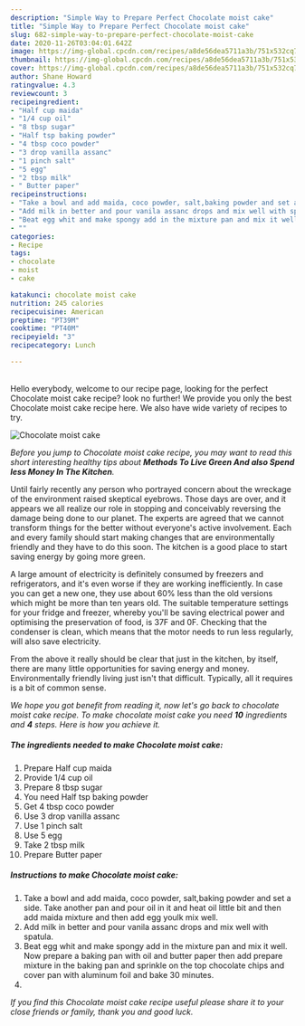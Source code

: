 ```yaml
---
description: "Simple Way to Prepare Perfect Chocolate moist cake"
title: "Simple Way to Prepare Perfect Chocolate moist cake"
slug: 682-simple-way-to-prepare-perfect-chocolate-moist-cake
date: 2020-11-26T03:04:01.642Z
image: https://img-global.cpcdn.com/recipes/a8de56dea5711a3b/751x532cq70/chocolate-moist-cake-recipe-main-photo.jpg
thumbnail: https://img-global.cpcdn.com/recipes/a8de56dea5711a3b/751x532cq70/chocolate-moist-cake-recipe-main-photo.jpg
cover: https://img-global.cpcdn.com/recipes/a8de56dea5711a3b/751x532cq70/chocolate-moist-cake-recipe-main-photo.jpg
author: Shane Howard
ratingvalue: 4.3
reviewcount: 3
recipeingredient:
- "Half cup maida"
- "1/4 cup oil"
- "8 tbsp sugar"
- "Half tsp baking powder"
- "4 tbsp coco powder"
- "3 drop vanilla assanc"
- "1 pinch salt"
- "5 egg"
- "2 tbsp milk"
- " Butter paper"
recipeinstructions:
- "Take a bowl and add maida, coco powder, salt,baking powder and set a side. Take another pan and pour oil in it and heat oil little bit and then add maida mixture and then add egg youlk mix well."
- "Add milk in better and pour vanila assanc drops and mix well with spatula."
- "Beat egg whit and make spongy add in the mixture pan and mix it well. Now prepare a baking pan with oil and butter paper then add prepare mixture in the baking pan and sprinkle on the top chocolate chips and cover pan with aluminum foil and bake 30 minutes."
- ""
categories:
- Recipe
tags:
- chocolate
- moist
- cake

katakunci: chocolate moist cake 
nutrition: 245 calories
recipecuisine: American
preptime: "PT39M"
cooktime: "PT40M"
recipeyield: "3"
recipecategory: Lunch

---
```

<br>
Hello everybody, welcome to our recipe page, looking for the perfect Chocolate moist cake recipe? look no further! We provide you only the best Chocolate moist cake recipe here. We also have wide variety of recipes to try.
<br>


![Chocolate moist cake](https://img-global.cpcdn.com/recipes/a8de56dea5711a3b/751x532cq70/chocolate-moist-cake-recipe-main-photo.jpg)

<i>Before you jump to Chocolate moist cake recipe, you may want to read this short interesting healthy tips about 
<strong>Methods To Live Green And also Spend less Money In The Kitchen</strong>.</i>
</br>

Until fairly recently any person who portrayed concern about the wreckage of the environment raised skeptical eyebrows. Those days are over, and it appears we all realize our role in stopping and conceivably reversing the damage being done to our planet. The experts are agreed that we cannot transform things for the better without everyone's active involvement. Each and every family should start making changes that are environmentally friendly and they have to do this soon. The kitchen is a good place to start saving energy by going more green.

A large amount of electricity is definitely consumed by freezers and refrigerators, and it's even worse if they are working inefficiently. In case you can get a new one, they use about 60% less than the old versions which might be more than ten years old. The suitable temperature settings for your fridge and freezer, whereby you'll be saving electrical power and optimising the preservation of food, is 37F and 0F. Checking that the condenser is clean, which means that the motor needs to run less regularly, will also save electricity.

From the above it really should be clear that just in the kitchen, by itself, there are many little opportunities for saving energy and money. Environmentally friendly living just isn't that difficult. Typically, all it requires is a bit of common sense.


<i>We hope you got benefit from reading it, now let's go back to chocolate moist cake recipe. To make chocolate moist cake you need <strong>10</strong> ingredients and <strong>4</strong> steps. Here is how you achieve it.
</i>

##### The ingredients needed to make Chocolate moist cake:

1. Prepare Half cup maida
1. Provide 1/4 cup oil
1. Prepare 8 tbsp sugar
1. You need Half tsp baking powder
1. Get 4 tbsp coco powder
1. Use 3 drop vanilla assanc
1. Use 1 pinch salt
1. Use 5 egg
1. Take 2 tbsp milk
1. Prepare  Butter paper


##### Instructions to make Chocolate moist cake:

1. Take a bowl and add maida, coco powder, salt,baking powder and set a side. Take another pan and pour oil in it and heat oil little bit and then add maida mixture and then add egg youlk mix well.
1. Add milk in better and pour vanila assanc drops and mix well with spatula.
1. Beat egg whit and make spongy add in the mixture pan and mix it well. Now prepare a baking pan with oil and butter paper then add prepare mixture in the baking pan and sprinkle on the top chocolate chips and cover pan with aluminum foil and bake 30 minutes.
1. 


<i>If you find this Chocolate moist cake recipe useful please share it to your close friends or family, thank you and good luck.</i>
